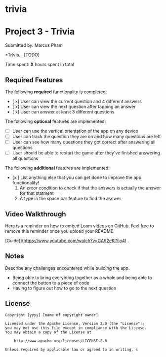# trivia
# Project 3 - Trivia

Submitted by: Marcus Pham

*Trivia... [TODO] 

Time spent: **X** hours spent in total

## Required Features

The following **required** functionality is completed:

- [ x] User can view the current question and 4 different answers
- [ x] User can view the next question after tapping an answer
- [ x] User can answer at least 3 different questions


The following **optional** features are implemented:

- [ ] User can use the vertical orientation of the app on any device
- [ ] User can track the question they are on and how many questions are left
- [ ] User can see how many questions they got correct after answering all questions
- [ ] User should be able to restart the game after they've finished answering all questions

The following **additional** features are implemented:

- [x ] List anything else that you can get done to improve the app functionality!
  1. An eroor condition to check if that the answers is actually the answer for that statment
  2. A type in the space bar feature to find the asnwer 
      

## Video Walkthrough

Here is a reminder on how to embed Loom videos on GitHub. Feel free to remove this reminder once you upload your README. 

[Guide]](https://www.youtube.com/watch?v=GA92eKlYio4) .

## Notes

Describe any challenges encountered while building the app.
- Being able to bring everyhting together as a whole and being able to connect the button to a piece of code
- Having to figure out how to go to the next question 
## License

    Copyright [yyyy] [name of copyright owner]

    Licensed under the Apache License, Version 2.0 (the "License");
    you may not use this file except in compliance with the License.
    You may obtain a copy of the License at

        http://www.apache.org/licenses/LICENSE-2.0

    Unless required by applicable law or agreed to in writing, s
